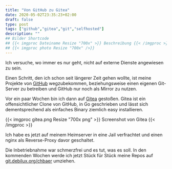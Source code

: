 ```yaml
---
title: "Von GitHub zu Gitea"
date: 2020-05-02T23:35:23+02:00
draft: false
type: post
tags: ["github","gitea","git","selfhosted"]
description: ""
## Bilder Shortcode
## {{< imgproc Dateiname Resize "700x" >}} Beschreibung {{< /imgproc >}}
## {{< imgproc photo Resize "700x" />}}
---
```


Ich versuche, wo immer es nur geht, nicht auf externe Dienste angewiesen zu
sein.

Einen Schritt, den ich schon seit längerer Zeit gehen wollte, ist meine Projekte
von [GitHub](https://github.com/chrisb86) wegzubekommen, beziehungsweise einen eigenen Git-Server zu betreiben
und GitHub nur noch als Mirror zu nutzen.

Vor ein paar Wochen bin ich dann auf [Gitea](https://gitea.io/) gestoßen. Gitea ist ein
offensichtlicher Clone von GitHub, in Go geschrieben und lässt sich
dementsprechend als einfaches Binary ziemlich easy installieren.

{{< imgproc gitea.png Resize "700x png" >}} Screenshot von Gitea {{< /imgproc >}}

Ich habe es jetzt auf meinem Heimserver in eine Jail verfrachtet und einen nginx
als Reverse-Proxy davor geschaltet.

Die Inbetriebnahme war schmerzfrei und es tut, was es soll. In den kommenden
Wochen werde ich jetzt Stück für Stück meine Repos auf [git.debilux.org/chbaer](https://git.debilux.org/chbaer) umziehen.
